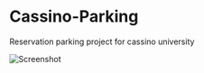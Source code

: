 # Cassino-Parking
Reservation parking project for cassino university


![Screenshot](/Screen/login.jpeg)
